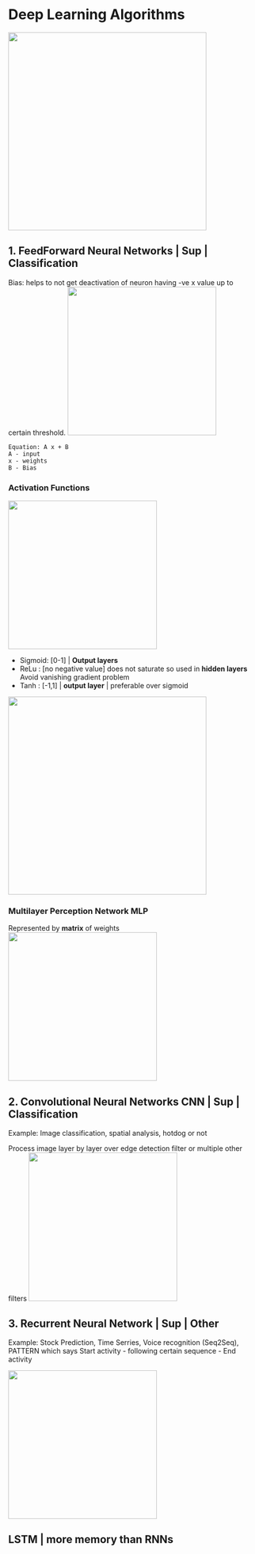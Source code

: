 # Deep Learning Algorithms

<img src="https://i.imgur.com/Xri0x7w.png" height="400" />

## 1. FeedForward Neural Networks | Sup | Classification
Bias: helps to not get deactivation of neuron having -ve x value up to certain threshold.
<img src="https://i.imgur.com/VB4n0DF.png" height="300" />

```
Equation: A x + B
A - input
x - weights
B - Bias
```

### Activation Functions
<img src="https://i.imgur.com/6IWEhKN.png" height="300" />

- Sigmoid: [0-1] | __Output layers__
- ReLu : [no negative value] does not saturate so used in __hidden layers__
        Avoid vanishing gradient problem
- Tanh : [-1,1] | __output layer__ | preferable over sigmoid

<img src="https://i.imgur.com/uyuRqV8.png" height="400" />

### Multilayer Perception Network MLP
Represented by __matrix__ of weights
<img src="https://i.imgur.com/sBJRDIi.png" height="300" />

## 2. Convolutional Neural Networks CNN | Sup | Classification
Example: Image classification, spatial analysis, hotdog or not

Process image layer by layer over edge detection filter or multiple other filters
<img src="https://i.imgur.com/X4YLwlG.png" height="300" />

## 3. Recurrent Neural Network | Sup | Other
Example: Stock Prediction, Time Serries, Voice recognition (Seq2Seq), 
PATTERN which says Start activity - following certain sequence - End activity

<img src="https://i.imgur.com/YIWwPYI.png" height="300" />

## LSTM | more memory than RNNs